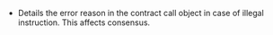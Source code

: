 * Details the error reason in the contract call object in case of illegal instruction. This affects consensus.
